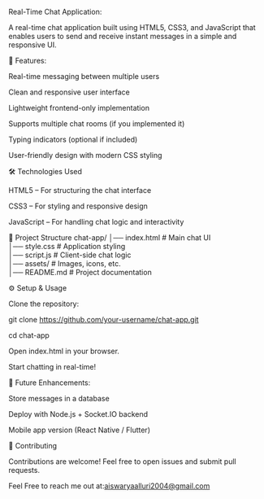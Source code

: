 Real-Time Chat Application:

A real-time chat application built using HTML5, CSS3, and JavaScript that enables users to send and receive instant messages in a simple and responsive UI.

🚀 Features:

Real-time messaging between multiple users

Clean and responsive user interface

Lightweight frontend-only implementation

Supports multiple chat rooms (if you implemented it)

Typing indicators (optional if included)

User-friendly design with modern CSS styling

🛠️ Technologies Used

HTML5 – For structuring the chat interface

CSS3 – For styling and responsive design

JavaScript – For handling chat logic and interactivity

📂 Project Structure
chat-app/
│── index.html      # Main chat UI  
│── style.css       # Application styling  
│── script.js       # Client-side chat logic  
│── assets/         # Images, icons, etc.  
│── README.md       # Project documentation  

⚙️ Setup & Usage

Clone the repository:

git clone https://github.com/your-username/chat-app.git

cd chat-app

Open index.html in your browser.

Start chatting in real-time!

🎯 Future Enhancements:

Store messages in a database

Deploy with Node.js + Socket.IO backend

Mobile app version (React Native / Flutter)

🤝 Contributing

Contributions are welcome! Feel free to open issues and submit pull requests.

Feel Free to reach me out at:aiswaryaalluri2004@gmail.com
